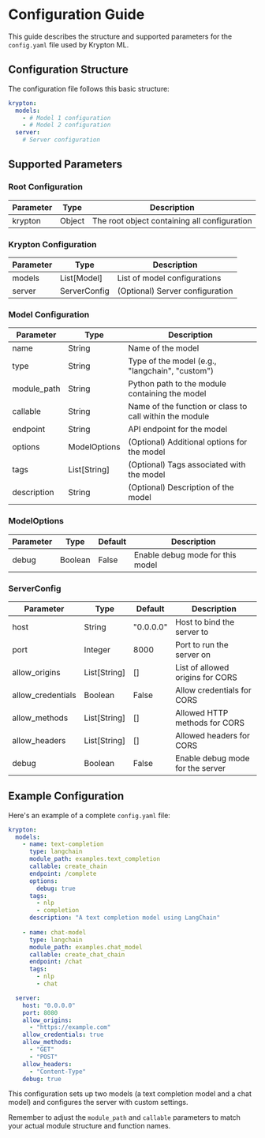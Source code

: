 # Configuration Guide

This guide describes the structure and supported parameters for the `config.yaml` file used by Krypton ML.

## Configuration Structure

The configuration file follows this basic structure:

```yaml
krypton:
  models:
    - # Model 1 configuration
    - # Model 2 configuration
  server:
    # Server configuration
```

## Supported Parameters

### Root Configuration

| Parameter | Type | Description |
|-----------|------|-------------|
| krypton   | Object | The root object containing all configuration |

### Krypton Configuration

| Parameter | Type | Description |
|-----------|------|-------------|
| models    | List[Model] | List of model configurations |
| server    | ServerConfig | (Optional) Server configuration |

### Model Configuration

| Parameter | Type | Description                                             |
|-----------|------|---------------------------------------------------------|
| name | String | Name of the model                                       |
| type | String | Type of the model (e.g., "langchain", "custom")                 |
| module_path | String | Python path to the module containing the model          |
| callable | String | Name of the function or class to call within the module |
| endpoint | String | API endpoint for the model                              |
| options | ModelOptions | (Optional) Additional options for the model             |
| tags | List[String] | (Optional) Tags associated with the model               |
| description | String | (Optional) Description of the model                     |

### ModelOptions

| Parameter | Type | Default | Description |
|-----------|------|---------|-------------|
| debug | Boolean | False | Enable debug mode for this model |

### ServerConfig

| Parameter | Type | Default | Description |
|-----------|------|---------|-------------|
| host | String | "0.0.0.0" | Host to bind the server to |
| port | Integer | 8000 | Port to run the server on |
| allow_origins | List[String] | [] | List of allowed origins for CORS |
| allow_credentials | Boolean | False | Allow credentials for CORS |
| allow_methods | List[String] | [] | Allowed HTTP methods for CORS |
| allow_headers | List[String] | [] | Allowed headers for CORS |
| debug | Boolean | False | Enable debug mode for the server |

## Example Configuration

Here's an example of a complete `config.yaml` file:

```yaml
krypton:
  models:
    - name: text-completion
      type: langchain
      module_path: examples.text_completion
      callable: create_chain
      endpoint: /complete
      options:
        debug: true
      tags:
        - nlp
        - completion
      description: "A text completion model using LangChain"
    
    - name: chat-model
      type: langchain
      module_path: examples.chat_model
      callable: create_chat_chain
      endpoint: /chat
      tags:
        - nlp
        - chat

  server:
    host: "0.0.0.0"
    port: 8080
    allow_origins:
      - "https://example.com"
    allow_credentials: true
    allow_methods:
      - "GET"
      - "POST"
    allow_headers:
      - "Content-Type"
    debug: true
```

This configuration sets up two models (a text completion model and a chat model) and configures the server with custom settings.

Remember to adjust the `module_path` and `callable` parameters to match your actual module structure and function names.